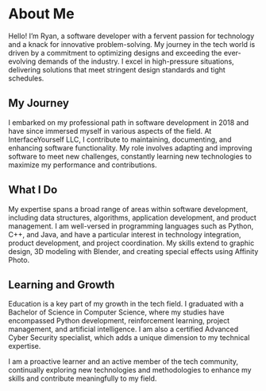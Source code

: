 # About Me

Hello! I’m Ryan, a software developer with a fervent passion for technology and a knack for innovative problem-solving. My journey in the tech world is driven by a commitment to optimizing designs and exceeding the ever-evolving demands of the industry. I excel in high-pressure situations, delivering solutions that meet stringent design standards and tight schedules.

## My Journey

I embarked on my professional path in software development in 2018 and have since immersed myself in various aspects of the field. At InterfaceYourself LLC, I contribute to maintaining, documenting, and enhancing software functionality. My role involves adapting and improving software to meet new challenges, constantly learning new technologies to maximize my performance and contributions.

## What I Do

My expertise spans a broad range of areas within software development, including data structures, algorithms, application development, and product management. I am well-versed in programming languages such as Python, C++, and Java, and have a particular interest in technology integration, product development, and project coordination. My skills extend to graphic design, 3D modeling with Blender, and creating special effects using Affinity Photo.

## Learning and Growth

Education is a key part of my growth in the tech field. I graduated with a Bachelor of Science in Computer Science, where my studies have encompassed Python development, reinforcement learning, project management, and artificial intelligence. I am also a certified Advanced Cyber Security specialist, which adds a unique dimension to my technical expertise.

I am a proactive learner and an active member of the tech community, continually exploring new technologies and methodologies to enhance my skills and contribute meaningfully to my field.
